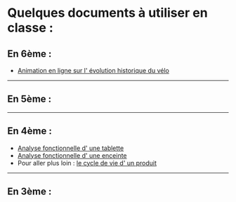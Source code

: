 # Quelques documents à utiliser en classe :

## En 6ème :

* [Animation en ligne sur l' évolution historique du vélo](images/evolution_velo.swf)

----------------
## En 5ème :

----------------
## En 4ème :

* [Analyse fonctionnelle d' une tablette](images/aftablette/)
* [Analyse fonctionnelle d' une enceinte](images/docs4/enceinte.exe)
* Pour aller plus loin : [le cycle de vie d' un produit](https://www.youtube.com/watch?v=XNL--RhmIHM)



----------------
## En 3ème :


